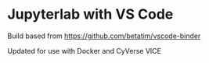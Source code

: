 # Jupyterlab with VS Code
Build based from https://github.com/betatim/vscode-binder

Updated for use with Docker and CyVerse VICE
